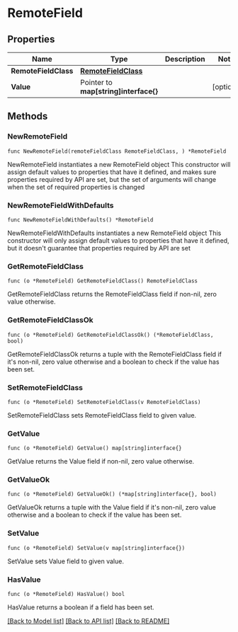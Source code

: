 # RemoteField

## Properties

Name | Type | Description | Notes
------------ | ------------- | ------------- | -------------
**RemoteFieldClass** | [**RemoteFieldClass**](RemoteFieldClass.md) |  | 
**Value** | Pointer to **map[string]interface{}** |  | [optional] 

## Methods

### NewRemoteField

`func NewRemoteField(remoteFieldClass RemoteFieldClass, ) *RemoteField`

NewRemoteField instantiates a new RemoteField object
This constructor will assign default values to properties that have it defined,
and makes sure properties required by API are set, but the set of arguments
will change when the set of required properties is changed

### NewRemoteFieldWithDefaults

`func NewRemoteFieldWithDefaults() *RemoteField`

NewRemoteFieldWithDefaults instantiates a new RemoteField object
This constructor will only assign default values to properties that have it defined,
but it doesn't guarantee that properties required by API are set

### GetRemoteFieldClass

`func (o *RemoteField) GetRemoteFieldClass() RemoteFieldClass`

GetRemoteFieldClass returns the RemoteFieldClass field if non-nil, zero value otherwise.

### GetRemoteFieldClassOk

`func (o *RemoteField) GetRemoteFieldClassOk() (*RemoteFieldClass, bool)`

GetRemoteFieldClassOk returns a tuple with the RemoteFieldClass field if it's non-nil, zero value otherwise
and a boolean to check if the value has been set.

### SetRemoteFieldClass

`func (o *RemoteField) SetRemoteFieldClass(v RemoteFieldClass)`

SetRemoteFieldClass sets RemoteFieldClass field to given value.


### GetValue

`func (o *RemoteField) GetValue() map[string]interface{}`

GetValue returns the Value field if non-nil, zero value otherwise.

### GetValueOk

`func (o *RemoteField) GetValueOk() (*map[string]interface{}, bool)`

GetValueOk returns a tuple with the Value field if it's non-nil, zero value otherwise
and a boolean to check if the value has been set.

### SetValue

`func (o *RemoteField) SetValue(v map[string]interface{})`

SetValue sets Value field to given value.

### HasValue

`func (o *RemoteField) HasValue() bool`

HasValue returns a boolean if a field has been set.


[[Back to Model list]](../README.md#documentation-for-models) [[Back to API list]](../README.md#documentation-for-api-endpoints) [[Back to README]](../README.md)


